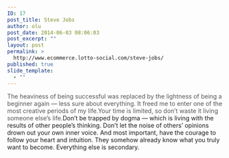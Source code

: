 ```yaml
---
ID: 17
post_title: Steve Jobs
author: olu
post_date: 2014-06-03 08:06:03
post_excerpt: ""
layout: post
permalink: >
  http://www.ecommerce.lotto-social.com/steve-jobs/
published: true
slide_template:
  - ""
---
```

<span style="color: #555555">The heaviness of being successful was replaced by the lightness of being a beginner again — less sure about everything. It freed me to enter one of the most creative periods of my life.<!--more--></span><span id="more-160" style="color: #555555"></span><span style="color: #555555">Your time is limited, so don’t waste it living someone else’s life.</span>Don’t be trapped by dogma — which is living with the results of other people’s thinking. Don’t let the noise of others’ opinions drown out your own inner voice. And most important, have the courage to follow your heart and intuition. They somehow already know what you truly want to become. Everything else is secondary.